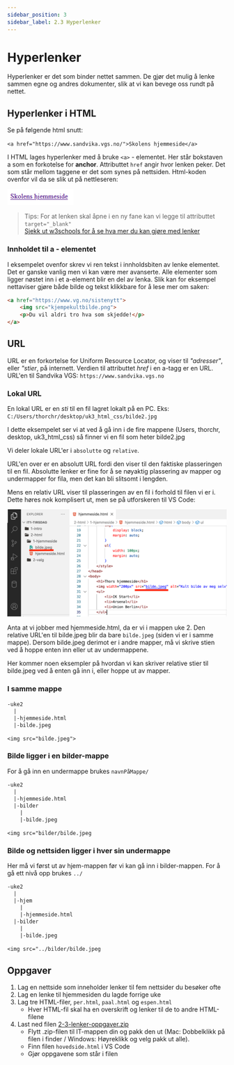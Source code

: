 ```yaml
---
sidebar_position: 3
sidebar_label: 2.3 Hyperlenker
---
```


# Hyperlenker

Hyperlenker er det som binder nettet sammen.
De gjør det mulig å lenke sammen egne og andres dokumenter, slik at vi kan bevege oss rundt på nettet.

## Hyperlenker i HTML

Se på følgende html snutt:

`<a href="https://www.sandvika.vgs.no/">Skolens hjemmeside</a>`

I HTML lages hyperlenker med å bruke `<a>` - elementet. Her står bokstaven a som en forkotelse for **anchor**.
Attributtet `href` angir hvor lenken peker.
Det som står mellom taggene er det som synes på nettsiden. Html-koden ovenfor vil da se slik ut på nettleseren:

![Eksempel](./bilder/2_3%20-%20lenker/eksempellenke.png)

> Tips: For at lenken skal åpne i en ny fane kan vi legge til attributtet `target="_blank"`   
> [Sjekk ut w3schools for å se hva mer du kan gjøre med lenker](https://www.w3schools.com/tags/tag_a.asp)

### Innholdet til a - elementet

I eksempelet ovenfor skrev vi ren tekst i innholdsbiten av lenke elementet. Det er ganske vanlig men vi kan være mer avanserte. Alle elementer som ligger nøstet inn i et a-element blir en del av lenka. Slik kan for eksempel nettaviser gjøre både bilde og tekst klikkbare for å lese mer om saken:

```HTML
<a href="https://www.vg.no/sistenytt">
    <img src="kjempekultbilde.png">
    <p>Du vil aldri tro hva som skjedde!</p>
</a>
```

## URL

URL er en forkortelse for Uniform Resource Locator, og viser til *"adresser"*, eller *"stier*, på internett.
Verdien til attributtet *href* i en a-tagg er en URL.
URL'en til Sandvika VGS: `https://www.sandvika.vgs.no`

### Lokal URL

En lokal URL er en *sti* til en fil lagret lokalt på en PC.
Eks: `C:/Users/thorchr/desktop/uk3_html_css/bilde2.jpg`

I dette eksempelet ser vi at ved å gå inn i de fire mappene (Users, thorchr, desktop, uk3_html_css) så finner vi en fil som heter bilde2.jpg

Vi deler lokale URL'er i `absolutte` og `relative`.

URL'en over er en absolutt URL fordi den viser til den faktiske plasseringen til en fil. Absolutte lenker er fine for å se nøyaktig plassering av mapper og undermapper for fila, men det kan bli slitsomt i lengden.

Mens en relativ URL viser til plasseringen av en fil i forhold til filen vi er i. Dette høres nok komplisert ut, men se på utforskeren til VS Code:

![Bilde: Utforsker VS Code](./bilder/2_3%20-%20lenker/vscode.png)

Anta at vi jobber med hjemmeside.html, da er vi i mappen uke 2. Den relative URL'en til 
bilde.jpeg blir da bare `bilde.jpeg` (siden vi er i samme mappe). Dersom bilde.jpeg derimot er i andre mapper, må vi skrive stien ved å hoppe enten inn eller ut av undermappene.

Her kommer noen eksempler på hvordan vi kan skriver relative stier til bilde.jpeg ved å enten gå inn i, eller hoppe ut av mapper.

### I samme mappe

```
-uke2
  |
  |-hjemmeside.html
  |-bilde.jpeg
```
`<img src="bilde.jpeg">`

### Bilde ligger i en bilder-mappe

For å gå inn en undermappe brukes `navnPåMappe/`

```
-uke2
  |
  |-hjemmeside.html
  |-bilder
    |
    |-bilde.jpeg
```
`<img src="bilder/bilde.jpeg`

### Bilde og nettsiden ligger i hver sin undermappe

Her må vi først ut av hjem-mappen før vi kan gå inn i bilder-mappen. For å gå ett nivå opp brukes `../`

```
-uke2
  |
  |-hjem
    |
    |-hjemmeside.html
  |-bilder
    |
    |-bilde.jpeg
```
`<img src="../bilder/bilde.jpeg`

## Oppgaver

1. Lag en nettside som inneholder lenker til fem nettsider du besøker ofte
2. Lag en lenke til hjemmesiden du lagde forrige uke
3. Lag tre HTML-filer, `per.html`, `paal.html` og `espen.html`
   - Hver HTML-fil skal ha en overskrift og lenker til de to andre HTML-filene
4. Last ned filen [2-3-lenker-oppgaver.zip](./2-3-lenker-oppgaver.zip)
   - Flytt .zip-filen til IT-mappen din og pakk den ut (Mac: Dobbelklikk på filen i finder / Windows: Høyreklikk og velg pakk ut alle). 
   - Finn filen `hovedside.html` i VS Code
   - Gjør oppgavene som står i filen

